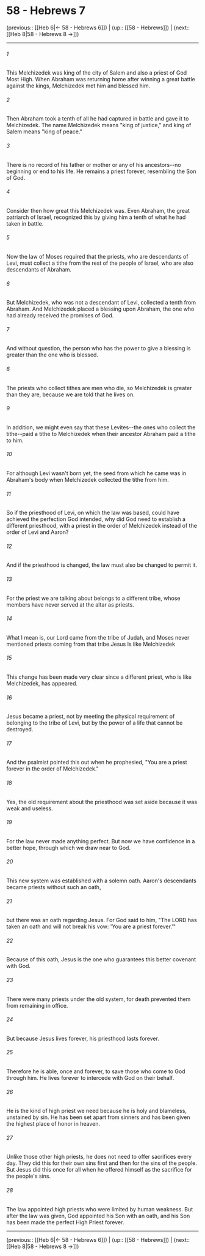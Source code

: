 # 58 - Hebrews 7

(previous:: [[Heb 6|← 58 - Hebrews 6]]) | (up:: [[58 - Hebrews]]) | (next:: [[Heb 8|58 - Hebrews 8 →]])

***


###### 1 
This Melchizedek was king of the city of Salem and also a priest of God Most High. When Abraham was returning home after winning a great battle against the kings, Melchizedek met him and blessed him. 

###### 2 
Then Abraham took a tenth of all he had captured in battle and gave it to Melchizedek. The name Melchizedek means "king of justice," and king of Salem means "king of peace." 

###### 3 
There is no record of his father or mother or any of his ancestors--no beginning or end to his life. He remains a priest forever, resembling the Son of God. 

###### 4 
Consider then how great this Melchizedek was. Even Abraham, the great patriarch of Israel, recognized this by giving him a tenth of what he had taken in battle. 

###### 5 
Now the law of Moses required that the priests, who are descendants of Levi, must collect a tithe from the rest of the people of Israel, who are also descendants of Abraham. 

###### 6 
But Melchizedek, who was not a descendant of Levi, collected a tenth from Abraham. And Melchizedek placed a blessing upon Abraham, the one who had already received the promises of God. 

###### 7 
And without question, the person who has the power to give a blessing is greater than the one who is blessed. 

###### 8 
The priests who collect tithes are men who die, so Melchizedek is greater than they are, because we are told that he lives on. 

###### 9 
In addition, we might even say that these Levites--the ones who collect the tithe--paid a tithe to Melchizedek when their ancestor Abraham paid a tithe to him. 

###### 10 
For although Levi wasn't born yet, the seed from which he came was in Abraham's body when Melchizedek collected the tithe from him. 

###### 11 
So if the priesthood of Levi, on which the law was based, could have achieved the perfection God intended, why did God need to establish a different priesthood, with a priest in the order of Melchizedek instead of the order of Levi and Aaron? 

###### 12 
And if the priesthood is changed, the law must also be changed to permit it. 

###### 13 
For the priest we are talking about belongs to a different tribe, whose members have never served at the altar as priests. 

###### 14 
What I mean is, our Lord came from the tribe of Judah, and Moses never mentioned priests coming from that tribe.Jesus Is like Melchizedek 

###### 15 
This change has been made very clear since a different priest, who is like Melchizedek, has appeared. 

###### 16 
Jesus became a priest, not by meeting the physical requirement of belonging to the tribe of Levi, but by the power of a life that cannot be destroyed. 

###### 17 
And the psalmist pointed this out when he prophesied, "You are a priest forever in the order of Melchizedek." 

###### 18 
Yes, the old requirement about the priesthood was set aside because it was weak and useless. 

###### 19 
For the law never made anything perfect. But now we have confidence in a better hope, through which we draw near to God. 

###### 20 
This new system was established with a solemn oath. Aaron's descendants became priests without such an oath, 

###### 21 
but there was an oath regarding Jesus. For God said to him, "The LORD has taken an oath and will not break his vow: 'You are a priest forever.'" 

###### 22 
Because of this oath, Jesus is the one who guarantees this better covenant with God. 

###### 23 
There were many priests under the old system, for death prevented them from remaining in office. 

###### 24 
But because Jesus lives forever, his priesthood lasts forever. 

###### 25 
Therefore he is able, once and forever, to save those who come to God through him. He lives forever to intercede with God on their behalf. 

###### 26 
He is the kind of high priest we need because he is holy and blameless, unstained by sin. He has been set apart from sinners and has been given the highest place of honor in heaven. 

###### 27 
Unlike those other high priests, he does not need to offer sacrifices every day. They did this for their own sins first and then for the sins of the people. But Jesus did this once for all when he offered himself as the sacrifice for the people's sins. 

###### 28 
The law appointed high priests who were limited by human weakness. But after the law was given, God appointed his Son with an oath, and his Son has been made the perfect High Priest forever.

***

(previous:: [[Heb 6|← 58 - Hebrews 6]]) | (up:: [[58 - Hebrews]]) | (next:: [[Heb 8|58 - Hebrews 8 →]])
